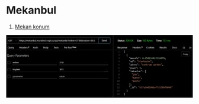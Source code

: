 # Mekanbul

1. [Mekan konum](https://mekanbul.muratincir.repl.co/api/mekanlar?enlem=37.8&boylam=30.5)

![](/resimler/konumMekan.PNG)



